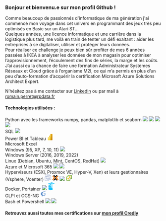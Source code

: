 ### Bonjour et bienvenu.e sur mon profil Github !
Comme beaucoup de passionnés d'informatique de ma génération j'ai commencé mon voyage dans cet univers en programmant des jeux très peu optimisés en Basic sur un Atari ST...  
Quelques années, une licence informatique et une carrière dans la logistique plus tard, me voilà en train de tenter un défi exaltant : aider les entreprises à se digitaliser, utiliser et protéger leurs données.  
Pour réaliser ce challenge je peux bien sûr profiter de mes 6 années passées à IKEA à analyser les données de mon magasin pour optimiser l’approvisionnement, l’écoulement des fins de séries, la marge et les coûts.  
J’ai aussi eu la chance de faire une formation Administrateur Systèmes Réseaux et Cloud grâce à l’organisme M2I, ce qui m’a permis en plus d’un peu d’auto-formation d’acquérir la certification Microsoft Azure Solutions Architect Expert.  

N’hésitez pas à me contacter sur [LinkedIn](https://www.linkedin.com/in/rpdata) ou par mail à <romain.perret@rpdata.fr>

#### Technologies utilisées :
Python avec les frameworks numpy, pandas, matplotlib et seaborn <img src="https://cdn.jsdelivr.net/gh/devicons/devicon@latest/icons/python/python-original-wordmark.svg" width=20>
<img src="https://cdn.jsdelivr.net/gh/devicons/devicon@latest/icons/numpy/numpy-original-wordmark.svg" width=20>
<img src="https://cdn.jsdelivr.net/gh/devicons/devicon@latest/icons/pandas/pandas-original-wordmark.svg" width=20>
<img src="https://cdn.jsdelivr.net/gh/devicons/devicon@latest/icons/matplotlib/matplotlib-original-wordmark.svg" width=20>  
SQL
<img src="https://cdn.jsdelivr.net/gh/devicons/devicon@latest/icons/azuresqldatabase/azuresqldatabase-original.svg" width=20>  
Power BI et Tableau <img src="https://raw.githubusercontent.com/walkxcode/dashboard-icons/a02a5999fe56948671721da8b0830cdd5b609ed7/svg/powerbi.svg" width=20>  
Microsoft Excel  
Windows (95, XP, 7, 10, 11) <img src="https://cdn.jsdelivr.net/gh/devicons/devicon@latest/icons/windows11/windows11-original-wordmark.svg" width=20>  
Windows Server (2016, 2019, 2022)  
Linux (Debian, Ubuntu, Mint, CentOS, RedHat) <img src="https://cdn.jsdelivr.net/gh/devicons/devicon@latest/icons/linux/linux-original.svg" width=20>  
Azure et Microsoft 365 <img src="https://cdn.jsdelivr.net/gh/devicons/devicon@latest/icons/azure/azure-original-wordmark.svg" width=20> <img src="https://raw.githubusercontent.com/walkxcode/dashboard-icons/a02a5999fe56948671721da8b0830cdd5b609ed7/svg/office-365.svg" width=20>  
Hyperviseurs (ESXi, Proxmox VE, Hyper-V, Xen) et leurs gestionnaires (Vsphere, Vcenter) <img src="https://raw.githubusercontent.com/walkxcode/dashboard-icons/a02a5999fe56948671721da8b0830cdd5b609ed7/svg/vmware.svg" width=20> <img src="https://raw.githubusercontent.com/walkxcode/dashboard-icons/a02a5999fe56948671721da8b0830cdd5b609ed7/svg/proxmox.svg" width=20>  <img src="https://cdn.jsdelivr.net/gh/devicons/devicon@latest/icons/vsphere/vsphere-original-wordmark.svg" width=20> <img src="https://github.com/walkxcode/dashboard-icons/blob/main/png/vmware-vcenter.png?raw=true" width=20>  
Docker, Portainer <img src="https://cdn.jsdelivr.net/gh/devicons/devicon@latest/icons/docker/docker-original-wordmark.svg" width=20> <img src="https://raw.githubusercontent.com/walkxcode/dashboard-icons/a02a5999fe56948671721da8b0830cdd5b609ed7/svg/portainer.svg" width=20>  
GLPI et OCS-NG <img src="https://github.com/walkxcode/dashboard-icons/blob/main/png/glpi.png?raw=true" width=20>  
Bash et Powershell <img src="https://cdn.jsdelivr.net/gh/devicons/devicon@latest/icons/bash/bash-original.svg" width=20> <img src="https://cdn.jsdelivr.net/gh/devicons/devicon@latest/icons/powershell/powershell-original.svg" width=20>

#### Retrouvez aussi toutes mes certifications sur [mon profil Credly](https://www.credly.com/users/romain-perret)
